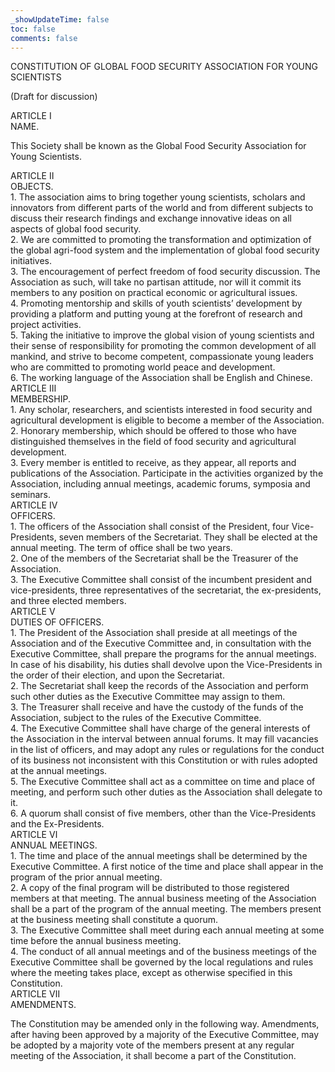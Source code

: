 ```yaml
---
_showUpdateTime: false
toc: false
comments: false
---
```

<div id="initiative_blog">
    <div class="post_flex_center_center">
        CONSTITUTION OF GLOBAL FOOD SECURITY ASSOCIATION FOR YOUNG SCIENTISTS
    </div>
    <p class="post_flex_center_center">
        (Draft for discussion)
    </p>
    <div class="post_flex_center_center">
        ARTICLE Ⅰ
    </div>
    <div class="post_flex_center_center">
        NAME.
    </div>
    <p>
        This Society shall be known as the Global Food Security Association for Young Scientists.
    </p>
    <div class="post_flex_center_center">
        ARTICLE Ⅱ
    </div>
    <div class="post_flex_center_center">
        OBJECTS.
    </div>
    <div class="p_item">
        1. The association aims to bring together young scientists, scholars and
        innovators from different parts of the world and from different subjects
        to discuss their research findings and exchange innovative ideas on all
        aspects of global food security.
    </div>
    <div class="p_item">
        2. We are committed to promoting the transformation and optimization of
        the global agri-food system and the implementation of global food security
        initiatives.
    </div>
    <div class="p_item">
        3. The encouragement of perfect freedom of food security discussion. The
        Association as such, will take no partisan attitude, nor will it commit
        its members to any position on practical economic or agricultural issues.
    </div>
    <div class="p_item">
        4. Promoting mentorship and skills of youth scientists’ development by
        providing a platform and putting young at the forefront of research and
        project activities.
    </div>
    <div class="p_item">
        5. Taking the initiative to improve the global vision of young scientists
        and their sense of responsibility for promoting the common development
        of all mankind, and strive to become competent, compassionate young leaders
        who are committed to promoting world peace and development.
    </div>
    <div class="p_item">
        6. The working language of the Association shall be English and Chinese.
    </div>
    <div class="post_flex_center_center">
        ARTICLE Ⅲ
    </div>
    <div class="post_flex_center_center">
        MEMBERSHIP.
    </div>
    <div class="p_item">
        1. Any scholar, researchers, and scientists interested in food security
        and agricultural development is eligible to become a member of the Association.
    </div>
    <div class="p_item">
        2. Honorary membership, which should be offered to those who have distinguished
        themselves in the field of food security and agricultural development.
    </div>
    <div class="p_item">
        3. Every member is entitled to receive, as they appear, all reports and
        publications of the Association. Participate in the activities organized
        by the Association, including annual meetings, academic forums, symposia
        and seminars.
    </div>
    <div class="post_flex_center_center">
        ARTICLE Ⅳ
    </div>
    <div class="post_flex_center_center">
        OFFICERS.
    </div>
    <div class="p_item">
        1. The officers of the Association shall consist of the President, four
        Vice-Presidents, seven members of the Secretariat. They shall be elected
        at the annual meeting. The term of office shall be two years.
    </div>
    <div class="p_item">
        2. One of the members of the Secretariat shall be the Treasurer of the
        Association.
    </div>
    <div class="p_item">
        3. The Executive Committee shall consist of the incumbent president and
        vice-presidents, three representatives of the secretariat, the ex-presidents,
        and three elected members.
    </div>
    <div class="post_flex_center_center">
        ARTICLE Ⅴ
    </div>
    <div class="post_flex_center_center">
        DUTIES OF OFFICERS.
    </div>
    <div class="p_item">
        1. The President of the Association shall preside at all meetings of the
        Association and of the Executive Committee and, in consultation with the
        Executive Committee, shall prepare the programs for the annual meetings.
        In case of his disability, his duties shall devolve upon the Vice-Presidents
        in the order of their election, and upon the Secretariat.
    </div>
    <div class="p_item">
        2. The Secretariat shall keep the records of the Association and perform
        such other duties as the Executive Committee may assign to them.
    </div>
    <div class="p_item">
        3. The Treasurer shall receive and have the custody of the funds of the
        Association, subject to the rules of the Executive Committee.
    </div>
    <div class="p_item">
        4. The Executive Committee shall have charge of the general interests
        of the Association in the interval between annual forums. It may fill vacancies
        in the list of officers, and may adopt any rules or regulations for the
        conduct of its business not inconsistent with this Constitution or with
        rules adopted at the annual meetings.
    </div>
    <div class="p_item">
        5. The Executive Committee shall act as a committee on time and place
        of meeting, and perform such other duties as the Association shall delegate
        to it.
    </div>
    <div class="p_item">
        6. A quorum shall consist of five members, other than the Vice-Presidents
        and the Ex-Presidents.
    </div>
    <div class="post_flex_center_center">
        ARTICLE Ⅵ
    </div>
    <div class="post_flex_center_center">
        ANNUAL MEETINGS.
    </div>
    <div class="p_item">
        1. The time and place of the annual meetings shall be determined by the
        Executive Committee. A first notice of the time and place shall appear
        in the program of the prior annual meeting.
    </div>
    <div class="p_item">
        2. A copy of the final program will be distributed to those registered
        members at that meeting. The annual business meeting of the Association
        shall be a part of the program of the annual meeting. The members present
        at the business meeting shall constitute a quorum.
    </div>
    <div class="p_item">
        3. The Executive Committee shall meet during each annual meeting at some
        time before the annual business meeting.
    </div>
    <div class="p_item">
        4. The conduct of all annual meetings and of the business meetings of
        the Executive Committee shall be governed by the local regulations and
        rules where the meeting takes place, except as otherwise specified in this
        Constitution.
    </div>
    <div class="post_flex_center_center">
        ARTICLE Ⅶ
    </div>
    <div class="post_flex_center_center">
        AMENDMENTS.
    </div>
    <p>
        The Constitution may be amended only in the following way. Amendments,
        after having been approved by a majority of the Executive Committee, may
        be adopted by a majority vote of the members present at any regular meeting
        of the Association, it shall become a part of the Constitution.
    </p>
</div>
